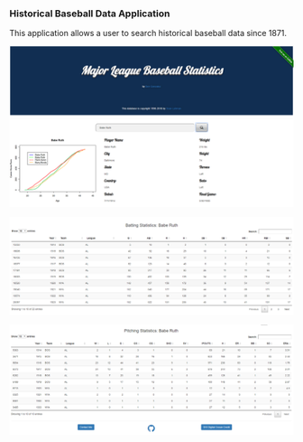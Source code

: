 ### Historical Baseball Data Application

This application allows a user to search historical baseball data since 1871. 


![](./www/mlb_one.png)

![](./www/mlb_two.png)

![](./www/mlb_three.png)
